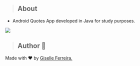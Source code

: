 > ## About
- Android Quotes App developed in Java for study purposes.

<img src="https://i.postimg.cc/qqbSW-P6Z/app.gif" >


> ## Author 👋

Made with ❤️ by <a href="https://www.linkedin.com/in/giselleferreiras/" >Giselle Ferreira.</a>
